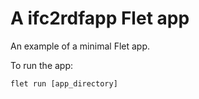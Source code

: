 # A ifc2rdfapp Flet app

An example of a minimal Flet app.

To run the app:

```
flet run [app_directory]
```